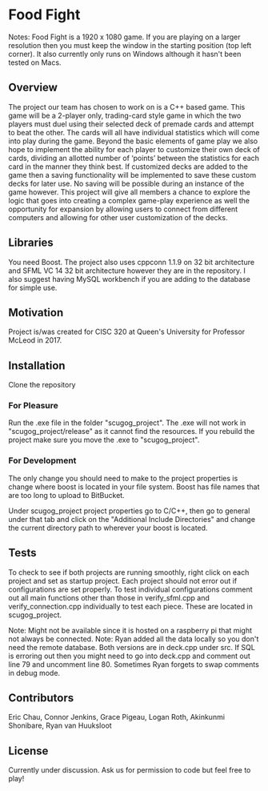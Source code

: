 # Food Fight
Notes: Food Fight is a 1920 x 1080 game. If you are playing on a larger resolution then you must keep the window in the starting position (top left corner). It also currently only runs on Windows although it hasn't been tested on Macs.

## Overview

The project our team has chosen to work on is a C++ based game. This game will be a 2-player only, trading-card style game in which the two players must duel using their selected deck of premade cards and attempt to beat the other. The cards will all have individual statistics which will come into play during the game. Beyond the basic elements of game play we also hope to implement the ability for each player to customize their own deck of cards, dividing an allotted number of ‘points’ between the statistics for each card in the manner they think best. If customized decks are added to the game then a saving functionality will be implemented to save these custom decks for later use. No saving will be possible during an instance of the game however. This project will give all members a chance to explore the logic that goes into creating a complex game-play experience as well the opportunity for expansion by allowing users to connect from different computers and allowing for other user customization of the decks. 

## Libraries

You need Boost. The project also uses cppconn 1.1.9 on 32 bit architecture and SFML VC 14 32 bit architecture however they are in the repository. I also suggest having MySQL workbench if you are adding to the database for simple use.

## Motivation

Project is/was created for CISC 320 at Queen's University for Professor McLeod in 2017.

## Installation

Clone the repository

### For Pleasure
Run the .exe file in the folder "scugog_project". The .exe will not work in "scugog_project/release" as it cannot find the resources. If you rebuild the project make sure you move the .exe to "scugog_project".

### For Development
The only change you should need to make to the project properties is change where boost is located in your file system. Boost has file names that are too long to upload to BitBucket.

Under scugog_project project properties go to C/C++, then go to general under that tab and click on the "Additional Include Directories" and change the current directory path to wherever your boost is located.

## Tests

To check to see if both projects are running smoothly, right click on each project and set as startup project. Each project should not error out if configurations are set properly. To test individual configurations comment out all main functions other than those in verify_sfml.cpp and verify_connection.cpp individually to test each piece. These are located in scugog_project.

Note: Might not be available since it is hosted on a raspberry pi that might not always be connected.
Note: Ryan added all the data locally so you don't need the remote database. Both versions are in deck.cpp under src.
If SQL is erroring out then you might need to go into deck.cpp and comment out line 79 and uncomment line 80. Sometimes Ryan forgets to swap comments in debug mode.

## Contributors

Eric Chau, Connor Jenkins, Grace Pigeau, Logan Roth, Akinkunmi Shonibare, Ryan van Huuksloot

## License
Currently under discussion. Ask us for permission to code but feel free to play!
